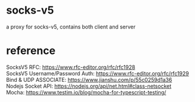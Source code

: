 # socks-v5
a proxy for socks-v5, contains both client and server

# reference 
SocksV5 RFC: https://www.rfc-editor.org/rfc/rfc1928
<br>SocksV5 Username/Password Auth: https://www.rfc-editor.org/rfc/rfc1929
<br>Bind & UDP ASSOCIATE: https://www.jianshu.com/p/55c0259d1a36
<br>Nodejs Socket API: https://nodejs.org/api/net.html#class-netsocket
<br>Mocha: https://www.testim.io/blog/mocha-for-typescript-testing/
